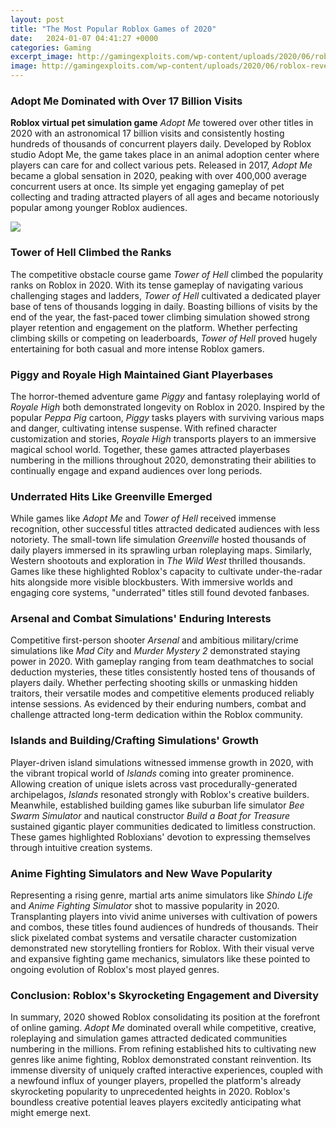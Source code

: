 ```yaml
---
layout: post
title: "The Most Popular Roblox Games of 2020"
date:   2024-01-07 04:41:27 +0000
categories: Gaming
excerpt_image: http://gamingexploits.com/wp-content/uploads/2020/06/roblox-revenue.jpg
image: http://gamingexploits.com/wp-content/uploads/2020/06/roblox-revenue.jpg
---
```


### Adopt Me Dominated with Over 17 Billion Visits
**Roblox virtual pet simulation game** _Adopt Me_ towered over other titles in 2020 with an astronomical 17 billion visits and consistently hosting hundreds of thousands of concurrent players daily. Developed by Roblox studio Adopt Me, the game takes place in an animal adoption center where players can care for and collect various pets. Released in 2017, _Adopt Me_ became a global sensation in 2020, peaking with over 400,000 average concurrent users at once. Its simple yet engaging gameplay of pet collecting and trading attracted players of all ages and became notoriously popular among younger Roblox audiences.

![](http://gamingexploits.com/wp-content/uploads/2020/06/roblox-revenue.jpg)
### Tower of Hell Climbed the Ranks 
The competitive obstacle course game _Tower of Hell_ climbed the popularity ranks on Roblox in 2020. With its tense gameplay of navigating various challenging stages and ladders, _Tower of Hell_ cultivated a dedicated player base of tens of thousands logging in daily. Boasting billions of visits by the end of the year, the fast-paced tower climbing simulation showed strong player retention and engagement on the platform. Whether perfecting climbing skills or competing on leaderboards, _Tower of Hell_ proved hugely entertaining for both casual and more intense Roblox gamers.
### Piggy and Royale High Maintained Giant Playerbases
The horror-themed adventure game _Piggy_ and fantasy roleplaying world of _Royale High_ both demonstrated longevity on Roblox in 2020. Inspired by the popular _Peppa Pig_ cartoon, _Piggy_ tasks players with surviving various maps and danger, cultivating intense suspense. With refined character customization and stories, _Royale High_ transports players to an immersive magical school world. Together, these games attracted playerbases numbering in the millions throughout 2020, demonstrating their abilities to continually engage and expand audiences over long periods. 
### Underrated Hits Like Greenville Emerged
While games like _Adopt Me_ and _Tower of Hell_ received immense recognition, other successful titles attracted dedicated audiences with less notoriety. The small-town life simulation _Greenville_ hosted thousands of daily players immersed in its sprawling urban roleplaying maps. Similarly, Western shootouts and exploration in _The Wild West_ thrilled thousands. Games like these highlighted Roblox's capacity to cultivate under-the-radar hits alongside more visible blockbusters. With immersive worlds and engaging core systems, "underrated" titles still found devoted fanbases.
### Arsenal and Combat Simulations' Enduring Interests
Competitive first-person shooter _Arsenal_ and ambitious military/crime simulations like _Mad City_ and _Murder Mystery 2_ demonstrated staying power in 2020. With gameplay ranging from team deathmatches to social deduction mysteries, these titles consistently hosted tens of thousands of players daily. Whether perfecting shooting skills or unmasking hidden traitors, their versatile modes and competitive elements produced reliably intense sessions. As evidenced by their enduring numbers, combat and challenge attracted long-term dedication within the Roblox community. 
### Islands and Building/Crafting Simulations' Growth  
Player-driven island simulations witnessed immense growth in 2020, with the vibrant tropical world of _Islands_ coming into greater prominence. Allowing creation of unique islets across vast procedurally-generated archipelagos, _Islands_ resonated strongly with Roblox's creative builders. Meanwhile, established building games like suburban life simulator _Bee Swarm Simulator_ and nautical constructor _Build a Boat for Treasure_ sustained gigantic player communities dedicated to limitless construction. These games highlighted Robloxians' devotion to expressing themselves through intuitive creation systems.
### Anime Fighting Simulators and New Wave Popularity
Representing a rising genre, martial arts anime simulators like _Shindo Life_ and _Anime Fighting Simulator_ shot to massive popularity in 2020. Transplanting players into vivid anime universes with cultivation of powers and combos, these titles found audiences of hundreds of thousands. Their slick pixelated combat systems and versatile character customization demonstrated new storytelling frontiers for Roblox. With their visual verve and expansive fighting game mechanics, simulators like these pointed to ongoing evolution of Roblox's most played genres. 
### Conclusion: Roblox's Skyrocketing Engagement and Diversity
In summary, 2020 showed Roblox consolidating its position at the forefront of online gaming. _Adopt Me_ dominated overall while competitive, creative, roleplaying and simulation games attracted dedicated communities numbering in the millions. From refining established hits to cultivating new genres like anime fighting, Roblox demonstrated constant reinvention. Its immense diversity of uniquely crafted interactive experiences, coupled with a newfound influx of younger players, propelled the platform's already skyrocketing popularity to unprecedented heights in 2020. Roblox's boundless creative potential leaves players excitedly anticipating what might emerge next.